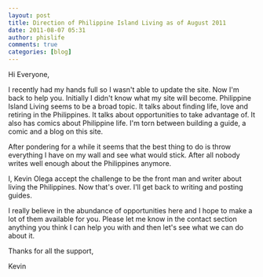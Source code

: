 ```yaml
---
layout: post
title: Direction of Philippine Island Living as of August 2011
date: 2011-08-07 05:31
author: phislife
comments: true
categories: [blog]
---
```

Hi Everyone,

I recently had my hands full so I wasn't able to update the site. Now I'm back to help you. Initially I didn't know what my site will become. Philippine Island Living seems to be a broad topic. It talks about finding life, love and retiring in the Philippines. It talks about opportunities to take advantage of. It also has comics about Philippine life. I'm torn between building a guide, a comic and a blog on this site. 

After pondering for a while it seems that the best thing to do is throw everything I have on my wall and see what would stick. After all nobody writes well enough about the Philippines anymore.

I, Kevin Olega accept the challenge to be the front man and writer about living the Philippines. Now that's over. I'll get back to writing and posting guides.

I really believe in the abundance of opportunities here and I hope to make a lot of them available for you. Please let me know in the contact section anything you think I can help you with and then let's see what we can do about it.

Thanks for all the support,

Kevin

